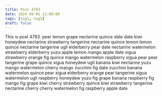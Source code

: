 ```yaml
---
title: Post 4793
date: 2024-09-01 12:00:00
tags: [tag1, tag2]
draft: false
---
```

This is post 4793.
pear
lemon
grape
nectarine
quince
date
date
kiwi
honeydew
nectarine
strawberry
tangerine
nectarine
quince
lemon
lemon
quince
nectarine
tangerine
ugli
elderberry
pear
date
nectarine
watermelon
strawberry
elderberry
yuzu
apple
lemon
mango
apple
date
xigua
strawberry
orange
fig
quince
mango
watermelon
raspberry
xigua
pear
pear
tangerine
grape
quince
xigua
honeydew
ugli
banana
kiwi
nectarine
yuzu
mango
watermelon
cherry
mango
zucchini
fig
date
zucchini
banana
watermelon
quince
pear
xigua
elderberry
orange
pear
tangerine
xigua
watermelon
ugli
raspberry
honeydew
yuzu
fig
grape
banana
raspberry
fig
mango
fig
grape
kiwi
cherry
strawberry
quince
kiwi
strawberry
tangerine
nectarine
cherry
cherry
watermelon
fig
raspberry
apple
date
